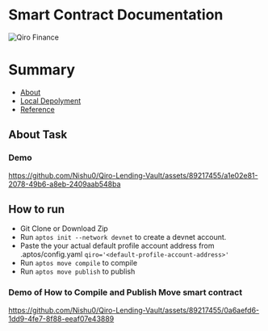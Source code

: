 # Smart Contract Documentation

![Qiro Finance](https://github.com/Nishu0/Qiro-Lending-Vault/assets/89217455/8ee96ca3-0a51-429f-aab9-ace862ce2e23)

# Summary

- [About](#about-task)
- [Local Depolyment](#how-to-run)
- [Reference](#reference)

## About Task

### Demo
https://github.com/Nishu0/Qiro-Lending-Vault/assets/89217455/a1e02e81-2078-49b6-a8eb-2409aab548ba

## How to run

- Git Clone or Download Zip
- Run `aptos init --network devnet` to create a devnet account.
- Paste the your actual default profile account address from .aptos/config.yaml `qiro='<default-profile-account-address>'`
- Run `aptos move compile` to compile
- Run `aptos move publish` to publish

### Demo of How to Compile and Publish Move smart contract

https://github.com/Nishu0/Qiro-Lending-Vault/assets/89217455/0a6aefd6-1dd9-4fe7-8f88-eeaf07e43889




